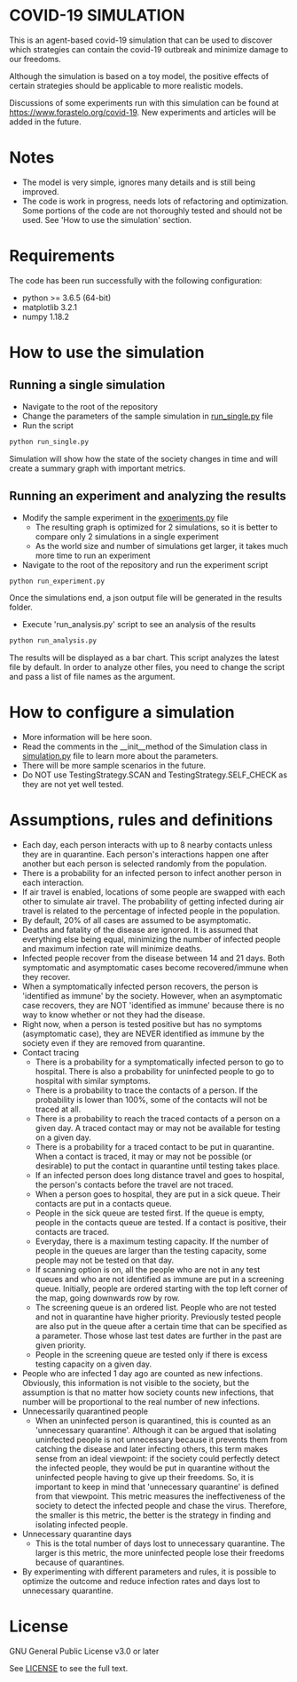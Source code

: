 # COVID-19 SIMULATION

This is an agent-based covid-19 simulation that can be used to discover which strategies can contain the covid-19 outbreak and minimize damage to our freedoms.

Although the simulation is based on a toy model, the positive effects of certain strategies should be applicable to more realistic models.

Discussions of some experiments run with this simulation can be found at https://www.forastelo.org/covid-19. New experiments and articles will be added in the future.

# Notes
- The model is very simple, ignores many details and is still being improved.
- The code is work in progress, needs lots of refactoring and optimization. Some portions of the code are not thoroughly tested and should not be used. See 'How to use the simulation' section.

# Requirements
The code has been run successfully with the following configuration:
- python >= 3.6.5 (64-bit)
- matplotlib 3.2.1
- numpy 1.18.2

# How to use the simulation
## Running a single simulation
- Navigate to the root of the repository
- Change the parameters of the sample simulation in [run_single.py](run_single.py) file
- Run the script
```bash
python run_single.py
```

Simulation will show how the state of the society changes in time and will create a summary graph with important metrics.

## Running an experiment and analyzing the results
- Modify the sample experiment in the [experiments.py](experiments.py) file
    - The resulting graph is optimized for 2 simulations, so it is better to compare only 2 simulations in a single experiment
    - As the world size and number of simulations get larger, it takes much more time to run an experiment
- Navigate to the root of the repository and run the experiment script
```bash
python run_experiment.py
```

Once the simulations end, a json output file will be generated in the results folder.

- Execute 'run_analysis.py' script to see an analysis of the results
```bash
python run_analysis.py
```
The results will be displayed as a bar chart.
This script analyzes the latest file by default. In order to analyze other files, you need to change the script and pass a list of file names as the argument.

# How to configure a simulation
- More information will be here soon.
- Read the comments in the __init__method of the Simulation class in [simulation.py](covid19_sim/simulation.py) file to learn more about the parameters.
- There will be more sample scenarios in the future.
- Do NOT use TestingStrategy.SCAN and TestingStrategy.SELF_CHECK as they are not yet well tested.

# Assumptions, rules and definitions
- Each day, each person interacts with up to 8 nearby contacts unless they are in quarantine. Each person's interactions happen one after another but each person is selected randomly from the population.
- There is a probability for an infected person to infect another person in each interaction.
- If air travel is enabled, locations of some people are swapped with each other to simulate air travel. The probability of getting infected during air travel is related to the percentage of infected people in the population.
- By default, 20% of all cases are assumed to be asymptomatic.
- Deaths and fatality of the disease are ignored. It is assumed that everything else being equal, minimizing the number of infected people and maximum infection rate will minimize deaths.
- Infected people recover from the disease between 14 and 21 days. Both symptomatic and asymptomatic cases become recovered/immune when they recover.
- When a symptomatically infected person recovers, the person is 'identified as immune' by the society. However, when an asymptomatic case recovers, they are NOT 'identified as immune' because there is no way to know whether or not they had the disease.
- Right now, when a person is tested positive but has no symptoms (asymptomatic case), they are NEVER identified as immune by the society even if they are removed from quarantine.
- Contact tracing
    - There is a probability for a symptomatically infected person to go to hospital. There is also a probability for uninfected people to go to hospital with similar symptoms.
    - There is a probability to trace the contacts of a person. If the probability is lower than 100%, some of the contacts will not be traced at all.
    - There is a probability to reach the traced contacts of a person on a given day. A traced contact may or may not be available for testing on a given day.
    - There is a probability for a traced contact to be put in quarantine. When a contact is traced, it may or may not be possible (or desirable) to put the contact in quarantine until testing takes place.
    - If an infected person does long distance travel and goes to hospital, the person's contacts before the travel are not traced.
    - When a person goes to hospital, they are put in a sick queue. Their contacts are put in a contacts queue.
    - People in the sick queue are tested first. If the queue is empty, people in the contacts queue are tested. If a contact is positive, their contacts are traced.
    - Everyday, there is a maximum testing capacity. If the number of people in the queues are larger than the testing capacity, some people may not be tested on that day.
    - If scanning option is on, all the people who are not in any test queues and who are not identified as immune are put in a screening queue. Initially, people are ordered starting with the top left corner of the map, going downwards row by row.
    - The screening queue is an ordered list. People who are not tested and not in quarantine have higher priority. Previously tested people are also put in the queue after a certain time that can be specified as a parameter. Those whose last test dates are further in the past are given priority.
    - People in the screening queue are tested only if there is excess testing capacity on a given day.
- People who are infected 1 day ago are counted as new infections. Obviously, this information is not visible to the society, but the assumption is that no matter how society counts new infections, that number will be proportional to the real number of new infections.
- Unnecessarily quarantined people
    - When an uninfected person is quarantined, this is counted as an 'unnecessary quarantine'. Although it can be argued that isolating uninfected people is not unnecessary because it prevents them from catching the disease and later infecting others, this term makes sense from an ideal viewpoint: if the society could perfectly detect the infected people, they would be put in quarantine without the uninfected people having to give up their freedoms. So, it is important to keep in mind that 'unnecessary quarantine' is defined from that viewpoint. This metric measures the ineffectiveness of the society to detect the infected people and chase the virus. Therefore, the smaller is this metric, the better is the strategy in finding and isolating infected people.
- Unnecessary quarantine days
    - This is the total number of days lost to unnecessary quarantine. The larger is this metric, the more uninfected people lose their freedoms because of quarantines.
- By experimenting with different parameters and rules, it is possible to optimize the outcome and reduce infection rates and days lost to unnecessary quarantine.

# License
GNU General Public License v3.0 or later

See [LICENSE](LICENSE) to see the full text.